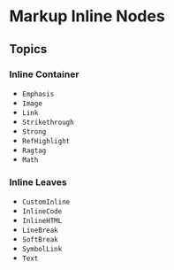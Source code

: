 # Markup Inline Nodes

## Topics

### Inline Container
- ``Emphasis``
- ``Image``
- ``Link``
- ``Strikethrough``
- ``Strong``
- ``RefHighlight``
- ``Ragtag``
- ``Math``

### Inline Leaves
- ``CustomInline``
- ``InlineCode``
- ``InlineHTML``
- ``LineBreak``
- ``SoftBreak``
- ``SymbolLink``
- ``Text``

<!-- Copyright (c) 2021-2022 Apple Inc and the Swift Project authors. All Rights Reserved. -->
